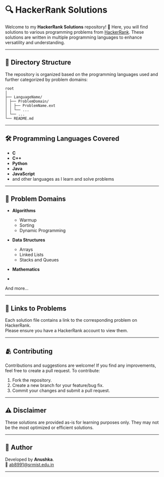 # 🔍 HackerRank Solutions

Welcome to my **HackerRank Solutions** repository! 🎉 Here, you will find solutions to various programming problems from [HackerRank](https://www.hackerrank.com/). These solutions are written in multiple programming languages to enhance versatility and understanding.

---

## 📂 Directory Structure

The repository is organized based on the programming languages used and further categorized by problem domains:

```
root
│
├── LanguageName/
│ ├── ProblemDomain/
│ │ ├── ProblemName.ext
│ │ └── ...
│ └── ...
└── README.md
```

---

## 🛠️ Programming Languages Covered

- **C**
- **C++**
- **Python**
- **Java**
- **JavaScript**
- and other languages as I learn and solve problems

---

## 📜 Problem Domains

- **Algorithms**
  - Warmup
  - Sorting
  - Dynamic Programming
    
- **Data Structures**
  - Arrays
  - Linked Lists
  - Stacks and Queues
    
- **Mathematics**
- 
And more...

---

## 🔗 Links to Problems

Each solution file contains a link to the corresponding problem on HackerRank. <br> Please ensure you have a HackerRank account to view them.

---

## 🫂 Contributing

Contributions and suggestions are welcome! If you find any improvements, feel free to create a pull request. To contribute:

1. Fork the repository.
2. Create a new branch for your feature/bug fix.
3. Commit your changes and submit a pull request.

---

## ⚠ **Disclaimer**

These solutions are provided as-is for learning purposes only. They may not be the most optimized or efficient solutions. 

---

## 🚀 Author
Developed by **Anushka**. <br>
📧 [ab8991@srmist.edu.in](mailto:ab8991@srmist.edu.in)

---
